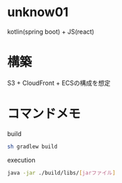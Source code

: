 # unknow01
kotlin(spring boot) + JS(react)

# 構築
S3 + CloudFront + ECSの構成を想定

# コマンドメモ
build
```sh
sh gradlew build
```
execution
```sh
java -jar ./build/libs/[jarファイル]
```